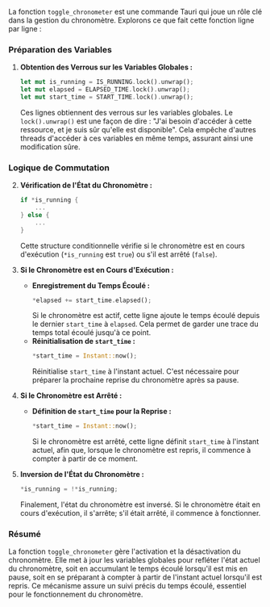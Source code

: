 La fonction `toggle_chronometer` est une commande Tauri qui joue un rôle clé dans la gestion du chronomètre. Explorons ce que fait cette fonction ligne par ligne :

### Préparation des Variables

1. **Obtention des Verrous sur les Variables Globales :**
   ```rust
   let mut is_running = IS_RUNNING.lock().unwrap();
   let mut elapsed = ELAPSED_TIME.lock().unwrap();
   let mut start_time = START_TIME.lock().unwrap();
   ```
   Ces lignes obtiennent des verrous sur les variables globales. Le `lock().unwrap()` est une façon de dire : "J'ai besoin d'accéder à cette ressource, et je suis sûr qu'elle est disponible". Cela empêche d'autres threads d'accéder à ces variables en même temps, assurant ainsi une modification sûre.

### Logique de Commutation

2. **Vérification de l'État du Chronomètre :**
   ```rust
   if *is_running {
       ...
   } else {
       ...
   }
   ```
   Cette structure conditionnelle vérifie si le chronomètre est en cours d'exécution (`*is_running` est `true`) ou s'il est arrêté (`false`).

3. **Si le Chronomètre est en Cours d'Exécution :**
   - **Enregistrement du Temps Écoulé :**
     ```rust
     *elapsed += start_time.elapsed();
     ```
     Si le chronomètre est actif, cette ligne ajoute le temps écoulé depuis le dernier `start_time` à `elapsed`. Cela permet de garder une trace du temps total écoulé jusqu'à ce point.
   - **Réinitialisation de `start_time` :**
     ```rust
     *start_time = Instant::now();
     ```
     Réinitialise `start_time` à l'instant actuel. C'est nécessaire pour préparer la prochaine reprise du chronomètre après sa pause.

4. **Si le Chronomètre est Arrêté :**
   - **Définition de `start_time` pour la Reprise :**
     ```rust
     *start_time = Instant::now();
     ```
     Si le chronomètre est arrêté, cette ligne définit `start_time` à l'instant actuel, afin que, lorsque le chronomètre est repris, il commence à compter à partir de ce moment.

5. **Inversion de l'État du Chronomètre :**
   ```rust
   *is_running = !*is_running;
   ```
   Finalement, l'état du chronomètre est inversé. Si le chronomètre était en cours d'exécution, il s'arrête; s'il était arrêté, il commence à fonctionner.

### Résumé

La fonction `toggle_chronometer` gère l'activation et la désactivation du chronomètre. Elle met à jour les variables globales pour refléter l'état actuel du chronomètre, soit en accumulant le temps écoulé lorsqu'il est mis en pause, soit en se préparant à compter à partir de l'instant actuel lorsqu'il est repris. Ce mécanisme assure un suivi précis du temps écoulé, essentiel pour le fonctionnement du chronomètre.
